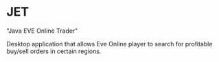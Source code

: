# JET
"Java EVE Online Trader"

Desktop application that allows Eve Online player to search for profitable buy/sell orders in certain regions.
